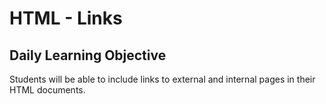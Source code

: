 # HTML - Links

## Daily Learning Objective
Students will be able to include links to external and internal pages in their HTML documents.